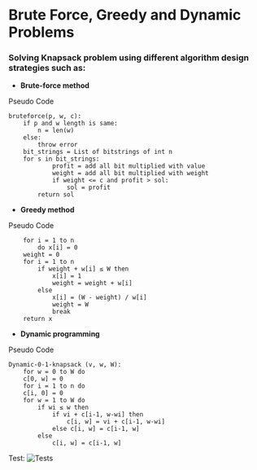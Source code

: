 # Brute Force, Greedy and Dynamic Problems

### Solving Knapsack problem using different algorithm design strategies such as:

- **Brute-force method**


Pseudo Code

```
bruteforce(p, w, c):
    if p and w length is same:
        n = len(w)
    else:
        throw error
    bit_strings = List of bitstrings of int n
    for s in bit_strings:
            profit = add all bit multiplied with value 
            weight = add all bit multiplied with weight
            if weight <= c and profit > sol:
                sol = profit
        return sol
```

- **Greedy method**


Pseudo Code

```
    for i = 1 to n 
        do x[i] = 0 
    weight = 0 
    for i = 1 to n 
        if weight + w[i] ≤ W then  
            x[i] = 1 
            weight = weight + w[i] 
        else 
            x[i] = (W - weight) / w[i] 
            weight = W 
            break 
    return x
```

- **Dynamic programming**


Pseudo Code

```
Dynamic-0-1-knapsack (v, w, W):
    for w = 0 to W do 
    c[0, w] = 0 
    for i = 1 to n do 
    c[i, 0] = 0 
    for w = 1 to W do 
        if wi ≤ w then 
            if vi + c[i-1, w-wi] then 
                c[i, w] = vi + c[i-1, w-wi] 
            else c[i, w] = c[i-1, w] 
        else 
            c[i, w] = c[i-1, w] 
```

Test:
![Tests](https://github.com/RashikaKarki/Algorithm-and-Complexity/blob/master/Brute-Force,-Greedy-and-Dynamic-Problems/test-run-ss.PNG)
